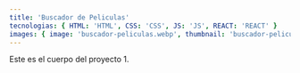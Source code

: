 ```yaml
---
title: 'Buscador de Peliculas'
tecnologias: { HTML: 'HTML', CSS: 'CSS', JS: 'JS', REACT: 'REACT' }
images: { image: 'buscador-peliculas.webp', thumbnail: 'buscador-peliculas-hover.webp', imageTitle: 'buscador-peliculas-title.webp' }
---
```


Este es el cuerpo del proyecto 1.
